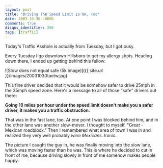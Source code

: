 ```yaml
---
layout: post
title: "Driving The Speed Limit Is OK, Too"
date: 2003-10-30 -0800
comments: true
disqus_identifier: 390
tags: [traffic]
---
```

Today's Traffic Asshole is actually from Tuesday, but I got busy.

 Every Tuesday I go downtown Hillsboro to get my allergy shots. Heading
down there, I ended up getting behind this fellow:

 ![Slow does not equal safe (5k
image)]({{ site.url }}/images/20031030taotw.jpg)

 This fine driver decided that it would be somehow safer to drive 25mph
in the 35mph speed zone. Here's a message to all of those "safe" drivers
out there:

 **Going 10 miles per hour under the speed limit doesn't make you a
safer driver, it makes you a traffic obstruction.**

 That was in the fast lane, too. At one point I was blocked behind him,
and in the other lane was another slow-mover. I thought to myself,
"Great - Mexican roadblock." Then I remembered what area of town I was
in and realized they very well probably *were Mexicans*. Ironic.

 The picture I caught the guy in, he was finally moving into the slow
lane, which was moving faster than he was. This is where he decided to
cut in front of me, because driving slowly in front of me somehow makes
people happy.
